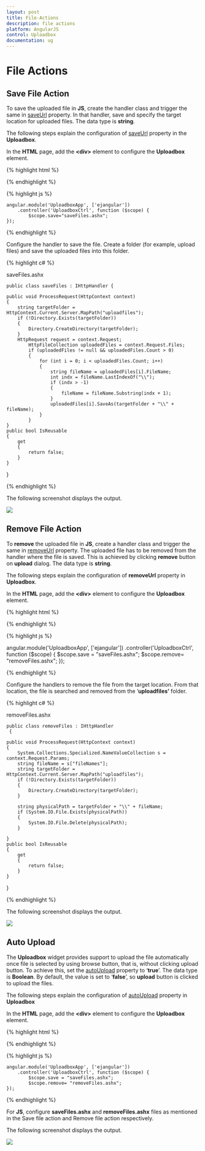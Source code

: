 ```yaml
---
layout: post
title: File-Actions
description: file actions
platform: AngularJS
control: Uploadbox
documentation: ug
---
```


# File Actions

## Save File Action 

To save the uploaded file in **JS**, create the handler class and trigger the same in [saveUrl](https://help.syncfusion.com/api/js/ejuploadbox#members:saveurl) property.  In that handler, save and specify the target location for uploaded files. The data type is **string**.

The following steps explain the configuration of [saveUrl](https://help.syncfusion.com/api/js/ejuploadbox#members:saveurl) property in the **Uploadbox**. 

In the **HTML** page, add the **&lt;div&gt;** element to configure the **Uploadbox** element.

{% highlight html %}

 <div id="Uploadbox" ej-uploadbox e-saveurl="save"></div>

{% endhighlight %}

{% highlight js %}
    
    angular.module('UploadboxApp', ['ejangular'])
        .controller('UploadboxCtrl', function ($scope) {
            $scope.save="saveFiles.ashx";
    });

{% endhighlight %}

Configure the handler to save the file. Create a folder (for example, upload files) and save the uploaded files into this folder.  

{% highlight c# %}

saveFiles.ashx
 

    public class saveFiles : IHttpHandler {

    public void ProcessRequest(HttpContext context)
    {
        string targetFolder = HttpContext.Current.Server.MapPath("uploadfiles");
        if (!Directory.Exists(targetFolder))
        {
            Directory.CreateDirectory(targetFolder);
        }
        HttpRequest request = context.Request;
            HttpFileCollection uploadedFiles = context.Request.Files;
            if (uploadedFiles != null && uploadedFiles.Count > 0)
            {
                for (int i = 0; i < uploadedFiles.Count; i++)
                {
                    string fileName = uploadedFiles[i].FileName;
                    int indx = fileName.LastIndexOf("\\");
                    if (indx > -1)
                    {
                        fileName = fileName.Substring(indx + 1);
                    }
                    uploadedFiles[i].SaveAs(targetFolder + "\\" + fileName);
                }
            }
    }
    public bool IsReusable
    {
        get
        {
            return false;
        }
    }
}

{% endhighlight %}


The following screenshot displays the output. 

![](File-Actions_images/File-Actions_img1.png) 

## Remove File Action 

To **remove** the uploaded file in **JS**, create a handler class and trigger the same in [removeUrl](https://help.syncfusion.com/api/js/ejuploadbox#members:removeurl) property.  The uploaded file has to be removed from the handler where the file is saved. This is achieved by clicking **remove** button on **upload** dialog. The data type is **string**.

The following steps explain the configuration of **removeUrl** property in **Uploadbox**. 

In the **HTML** page, add the **&lt;div&gt;** element to configure the **Uploadbox** element.

{% highlight html %}

 <div id="Uploadbox" ej-uploadbox e-saveurl="save" e-removeurl="remove"></div>

{% endhighlight %}

{% highlight js %}

   angular.module('UploadboxApp', ['ejangular'])
        .controller('UploadboxCtrl', function ($scope) {
            $scope.save = "saveFiles.ashx";
            $scope.remove= "removeFiles.ashx";
    });

{% endhighlight %}

Configure the handlers to remove the file from the target location. From that location, the file is searched and removed from the ‘**uploadfiles’** folder.

{% highlight c# %}

removeFiles.ashx

    public class removeFiles : IHttpHandler
     {

    public void ProcessRequest(HttpContext context)
    {
        System.Collections.Specialized.NameValueCollection s = context.Request.Params;
        string fileName = s["fileNames"];
        string targetFolder = HttpContext.Current.Server.MapPath("uploadfiles");
        if (!Directory.Exists(targetFolder))
        {
            Directory.CreateDirectory(targetFolder);
        }

        string physicalPath = targetFolder + "\\" + fileName;
        if (System.IO.File.Exists(physicalPath))
        {
            System.IO.File.Delete(physicalPath);
        }

    }
    public bool IsReusable
    {
        get
        {
            return false;
        }
    }
  }


{% endhighlight %}


The following screenshot displays the output. 

![](File-Actions_images/File-Actions_img2.png) 

##  Auto Upload

The **Uploadbox** widget provides support to upload the file automatically once file is selected by using browse button, that is, without clicking upload button. To achieve this, set the [autoUpload](https://help.syncfusion.com/api/js/ejuploadbox#members:autoupload) property to ‘**true**’. The data type is **Boolean**. By default, the value is set to ‘**false**’, so **upload** button is clicked to upload the files. 

The following steps explain the configuration of [autoUpload](https://help.syncfusion.com/api/js/ejuploadbox#members:autoupload) property in **Uploadbox**

In the **HTML** page, add the **&lt;div&gt;** element to configure the **Uploadbox** element.

{% highlight html %}

  <div id="Uploadbox" ej-uploadbox e-saveurl="save" e-removeurl="remove" e-autoupload="true"></div>

{% endhighlight %}

{% highlight js %}

    angular.module('UploadboxApp', ['ejangular'])
        .controller('UploadboxCtrl', function ($scope) {
            $scope.save = "saveFiles.ashx";
            $scope.remove= "removeFiles.ashx";
    });

{% endhighlight %}

For **JS**, configure **saveFiles.ashx** and **removeFiles.ashx** files as mentioned in the Save file action and Remove file action respectively. 

The following screenshot displays the output.


![](File-Actions_images/File-Actions_img3.png) 